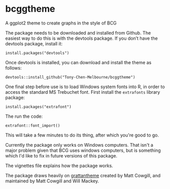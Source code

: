 # bcggtheme
A ggplot2 theme to create graphs in the style of BCG

The package needs to be downloaded and installed from Github. The easiest way to do this is with the devtools package. If you don’t have the devtools package, install it:

`install.packages("devtools")`

Once devtools is installed, you can download and install the theme as follows:

`devtools::install_github("Tony-Chen-Melbourne/bcggtheme")`

One final step before use is to load Windows system fonts into R, in order to access the standard MS Trebuchet font. First install the `extrafonts` library package:

`install.packages("extrafont")`

The run the code:

`extrafont::font_import()`

This will take a few minutes to do its thing, after which you're good to go. 

Currently the package only works on Windows computers. That isn't a major problem given that BCG uses windows computers, but is something which I'd like to fix in future versions of this package.

The vignettes file explains how the package works.

The package draws heavily on [grattantheme](https://github.com/grattan/grattantheme) created by Matt Cowgill, and maintained by Matt Cowgill and Will Mackey.
